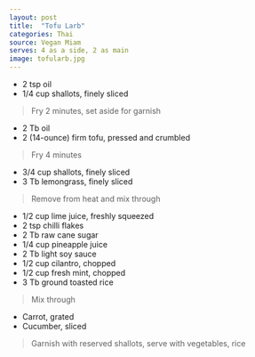 ```yaml
---
layout: post
title:  "Tofu Larb"
categories: Thai
source: Vegan Miam
serves: 4 as a side, 2 as main
image: tofularb.jpg
---
```


<!-- <img src="/assets/tofularb.jpg" width="400"/> -->

- 2 tsp oil
- 1/4 cup shallots, finely sliced
> Fry 2 minutes, set aside for garnish

- 2 Tb oil
- 2 (14-ounce) firm tofu, pressed and crumbled
> Fry 4 minutes

- 3/4 cup shallots, finely sliced
- 3 Tb lemongrass, finely sliced 
> Remove from heat and mix through

- 1/2 cup lime juice, freshly squeezed
- 2 tsp chilli flakes
- 2 Tb raw cane sugar
- 1/4 cup pineapple juice
- 2 Tb light soy sauce
- 1/2 cup cilantro, chopped
- 1/2 cup fresh mint, chopped
- 3 Tb ground toasted rice
> Mix through

- Carrot, grated
- Cucumber, sliced
> Garnish with reserved shallots, serve with vegetables, rice
